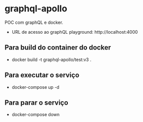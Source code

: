 # graphql-apollo

POC com graphQL e docker.

- URL de acesso ao graphQL playground:
    http://localhost:4000

## Para build do container do docker
  - docker build -t graphql-apollo/test:v3 .

## Para executar o serviço
  - docker-compose up -d

## Para parar o serviço
  - docker-compose down